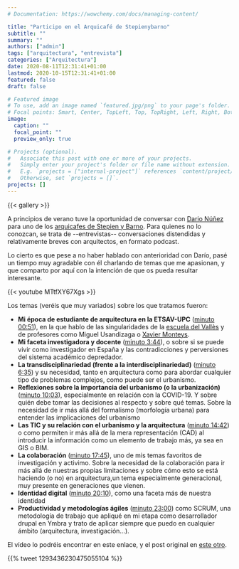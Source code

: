 ```yaml
---
# Documentation: https://wowchemy.com/docs/managing-content/

title: "Participo en el Arquicafé de Stepienybarno"
subtitle: ""
summary: ""
authors: ["admin"]
tags: ["arquitectura", "entrevista"]
categories: ["Arquitectura"]
date: 2020-08-11T12:31:41+01:00
lastmod: 2020-10-15T12:31:41+01:00
featured: false
draft: false

# Featured image
# To use, add an image named `featured.jpg/png` to your page's folder.
# Focal points: Smart, Center, TopLeft, Top, TopRight, Left, Right, BottomLeft, Bottom, BottomRight.
image:
  caption: ""
  focal_point: ""
  preview_only: true

# Projects (optional).
#   Associate this post with one or more of your projects.
#   Simply enter your project's folder or file name without extension.
#   E.g. `projects = ["internal-project"]` references `content/project/deep-learning/index.md`.
#   Otherwise, set `projects = []`.
projects: []
---
```


{{< gallery >}}

A principios de verano tuve la oportunidad de conversar con [Dario Núñez](https://twitter.com/Darionug) para uno de los [arquicafes de Stepien y Barno](https://www.stepienybarno.es/blog/tag/arquicafe/). Para quienes no lo conozcan, se trata de --entrevistas-- conversaciones distendidas y relativamente breves con arquitectos, en formato podcast.

Lo cierto es que pese a no haber hablado con anterioridad con Darío, pasé un tiempo muy agradable con él charlando de temas que me apasionan, y que comparto por aquí con la intención de que os pueda resultar interesante.

{{< youtube MTtfXY67Xgs >}}

Los temas (veréis que muy variados) sobre los que tratamos fueron:

* **Mi época de estudiante de arquitectura en la ETSAV-UPC** ([minuto 00:51](https://youtu.be/MTtfXY67Xgs?t=51)), en la que hablo de las singularidades de la [escuela del Vallès](https://etsav.upc.edu) y de profesores como Miguel Usandizaga o [Xavier Monteys](https://twitter.com/xmonteys).
* **Mi faceta investigadora y docente** ([minuto 3:44](https://youtu.be/MTtfXY67Xgs?t=224)), o sobre si se puede vivir como investigador en España y las contradicciones y perversiones del sistema académico depredador.
* **La transdisciplinariedad  (frente a la interdisciplinariedad)** ([minuto 6:35](https://youtu.be/MTtfXY67Xgs?t=395)) y su necesidad, tanto en arquitectura como para abordar cualquier tipo de problemas complejos, como puede ser el urbanismo.
* **Reflexiones sobre la importancia del urbanismo (o la urbanización)** ([minuto 10:03](https://youtu.be/MTtfXY67Xgs?t=603)), especialmente en relación con la COVID-19. Y sobre quién debe tomar las decisiones al respecto y sobre qué temas. Sobre la necesidad de ir más allá del formalismo (morfología urbana) para entender las implicaciones del urbanismo
* **Las TIC y su relación con el urbanismo y la arquitectura** ([minuto 14:42](https://youtu.be/MTtfXY67Xgs?t=882)) o como permiten ir más allá de la mera representación (CAD) al introducir la información como un elemento de trabajo más, ya sea en GIS o BIM.
* **La colaboración** ([minuto 17:45](https://youtu.be/MTtfXY67Xgs?t=1065)), uno de mis temas favoritos de investigación y activimo. Sobre la necesidad de la colaboración para ir más allá de nuestras propias limitaciones y sobre cómo esto se está haciendo (o no) en arquitectura,un tema especialmente generacional, muy presente en generaciones que vienen.
* **Identidad digital** ([minuto 20:10](https://youtu.be/MTtfXY67Xgs?t=1210)), como una faceta más de nuestra identidad
* **Productividad y metodologías ágiles** ([minuto 23:00](https://youtu.be/MTtfXY67Xgs?t=1380)) como SCRUM, una metodología de trabajo que apliqué en mi etapa como desarrollador drupal en Ymbra y trato de aplicar siempre que puedo en cualquier ámbito (arquitectura, investigación...).


El vídeo lo podréis encontrar en este enlace, y el post original en [este otro](https://www.stepienybarno.es/blog/2020/08/11/arquicafe-con-carlos-camara/).


{{% tweet 1293436230475055104 %}}
